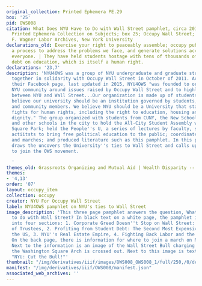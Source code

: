 ```yaml
---
original_collection: Printed Ephemera PE.29
box: '25'
pid: OWS008
citation: What Does NYU Have to Do with Wall Street pamphlet, circa 2011-2012;  PE.029
  Printed Ephemera Collection on Subjects; box 25; Occupy Wall Street; Tamiment Library/Robert
  F. Wagner Labor Archives, New York University
declarations_old: Exercise your right to peaceably assemble; occupy public space;  create
  a process to address the problems we face, and generate solutions accessible to
  everyone. | They have held students hostage with tens of thousands of dollars of
  debt on education, which is itself a human right.
declarations: '23,7'
description: 'NYU4OWS was a group of NYU undergraduate and graduate students who came
  together in solidarity with Occupy Wall Street in October of 2011. According to
  their Facebook page, last updated in 2015, NYU4OWS "was founded to organize the
  NYU community around issues raised by Occupy Wall Street and to highlight the connections
  between NYU and Wall Street...Our organization is made up of students at NYU who
  believe our university should be an institution governed by students, faculty, staff
  and community members. We believe NYU should be a University that stands up and
  fights for human rights, including the right to education, housing and work with
  dignity." The group organized with students from CUNY, the New School, Columbia
  and other schools in the city to hold the All-City Student Assembly weekly in Washington
  Square Park; held the People''s U, a series of lectures by faculty, students, and
  actiitsts to bring free political education to the public; coordinated and led walk-outs
  and marches; and produced literature such as this pamphlet. In this pamphlet, NYU4OWS
  draws the uncovers the University''s ties to Wall Street and calls upon students
  to join the OWS movement.

  '
themes_old: Grassroots Organizing and Mutual Aid | Wealth Disparity -- Student Debt
themes:
- '4,13'
order: '07'
layout: occupy_item
collection: occupy
creator: NYU For Occupy Wall Street
label: NYU4OWS pamphlet on NYU's ties to Wall Street
image_description: 'This three page pamphlet answers the question, What does NYU have
  to do with Wall Street? In black text on a white page, the pamphlet is broken down
  into four sections: 1. Corporate Greed Doesn''t Stop on Wall Street: NYU''s Board
  of Trustees, 2. Profiting from Student Debt: The Second Most Expensive School in
  the US, 3. NYU''s Real Estate Empire, 4. Fighting Back Labor and the Corporate University.
  On the back page, there is information for where to join a march on November 17th.
  Next to the information is an image of the Wall Street Bull charging underneath
  the Washington Square Arch is crossed out. Next to this image is text that reads,
  "NYU: Cut the Bull!"'
thumbnail: "/img/derivatives/iiif/images/OWS008_OWS008_1/full/250,/0/default.jpg"
manifest: "/img/derivatives/iiif/OWS008/manifest.json"
associated_web_archives: ''
---
```

